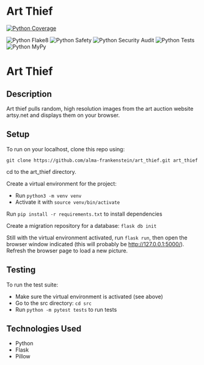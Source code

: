 # Art Thief

[![Python Coverage](https://codecov.io/gh/alma-frankenstein/art_thief/branch/main/graph/badge.svg)](https://codecov.io/gh/alma-frankenstein/art_thief)

![Python Flake8](https://github.com/alma-frankenstein/art_thief/workflows/Flake8/badge.svg)
![Python Safety](https://github.com/alma-frankenstein/art_thief/workflows/Python%20Safety/badge.svg)
![Python Security Audit](https://github.com/alma-frankenstein/art_thief/workflows/Python%20Security%20Audit/badge.svg)
![Python Tests](https://github.com/alma-frankenstein/art_thief/workflows/Python%20Tests/badge.svg)
![Python MyPy](https://github.com/alma-frankenstein/art_thief/workflows/MyPy/badge.svg)


# Art Thief


## Description
Art thief pulls random, high resolution images from the art auction website artsy.net and displays them on your browser.


## Setup

To run on your localhost, clone this repo using:

```git clone https://github.com/alma-frankenstein/art_thief.git art_thief```

cd to the art_thief directory.

Create a virtual environment for the project:
* Run ```python3 -m venv venv```
* Activate it with ```source venv/bin/activate```

Run ```pip install -r requirements.txt``` to install dependencies

Create a migration repository for a database: ```flask db init```

Still with the virtual environment activated, run ```flask run```, then open the browser window indicated
(this will probably be http://127.0.0.1:5000/). Refresh the browser page to load a new picture.


## Testing

To run the test suite:
* Make sure the virtual environment is activated (see above)
* Go to the src directory: ```cd src```
* Run ```python -m pytest tests``` to run tests


## Technologies Used

* Python
* Flask
* Pillow






